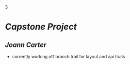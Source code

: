 3
# _Capstone Project_
## _Joann Carter_
* currently working off branch trail for layout and api trials
